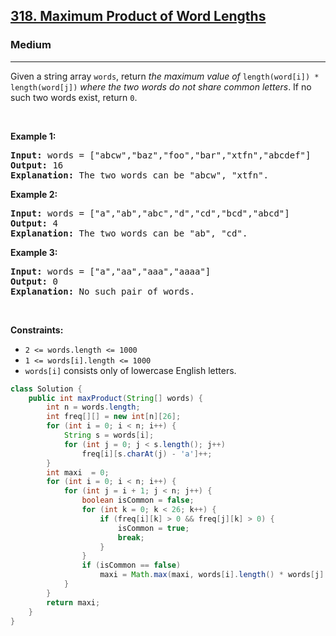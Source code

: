 <h2><a href="https://leetcode.com/problems/maximum-product-of-word-lengths">318. Maximum Product of Word Lengths</a></h2><h3>Medium</h3><hr><p>Given a string array <code>words</code>, return <em>the maximum value of</em> <code>length(word[i]) * length(word[j])</code> <em>where the two words do not share common letters</em>. If no such two words exist, return <code>0</code>.</p>

<p>&nbsp;</p>
<p><strong class="example">Example 1:</strong></p>

<pre>
<strong>Input:</strong> words = [&quot;abcw&quot;,&quot;baz&quot;,&quot;foo&quot;,&quot;bar&quot;,&quot;xtfn&quot;,&quot;abcdef&quot;]
<strong>Output:</strong> 16
<strong>Explanation:</strong> The two words can be &quot;abcw&quot;, &quot;xtfn&quot;.
</pre>

<p><strong class="example">Example 2:</strong></p>

<pre>
<strong>Input:</strong> words = [&quot;a&quot;,&quot;ab&quot;,&quot;abc&quot;,&quot;d&quot;,&quot;cd&quot;,&quot;bcd&quot;,&quot;abcd&quot;]
<strong>Output:</strong> 4
<strong>Explanation:</strong> The two words can be &quot;ab&quot;, &quot;cd&quot;.
</pre>

<p><strong class="example">Example 3:</strong></p>

<pre>
<strong>Input:</strong> words = [&quot;a&quot;,&quot;aa&quot;,&quot;aaa&quot;,&quot;aaaa&quot;]
<strong>Output:</strong> 0
<strong>Explanation:</strong> No such pair of words.
</pre>

<p>&nbsp;</p>
<p><strong>Constraints:</strong></p>

<ul>
	<li><code>2 &lt;= words.length &lt;= 1000</code></li>
	<li><code>1 &lt;= words[i].length &lt;= 1000</code></li>
	<li><code>words[i]</code> consists only of lowercase English letters.</li>
</ul>

```java
class Solution {
    public int maxProduct(String[] words) {
        int n = words.length;
        int freq[][] = new int[n][26];
        for (int i = 0; i < n; i++) {
            String s = words[i];
            for (int j = 0; j < s.length(); j++)
                freq[i][s.charAt(j) - 'a']++;
        }
        int maxi  = 0;
        for (int i = 0; i < n; i++) {
            for (int j = i + 1; j < n; j++) {
                boolean isCommon = false;
                for (int k = 0; k < 26; k++) {
                    if (freq[i][k] > 0 && freq[j][k] > 0) {
                        isCommon = true;
                        break;
                    }
                }
                if (isCommon == false)
                    maxi = Math.max(maxi, words[i].length() * words[j].length());
            }
        }
        return maxi;
    }
}
```

